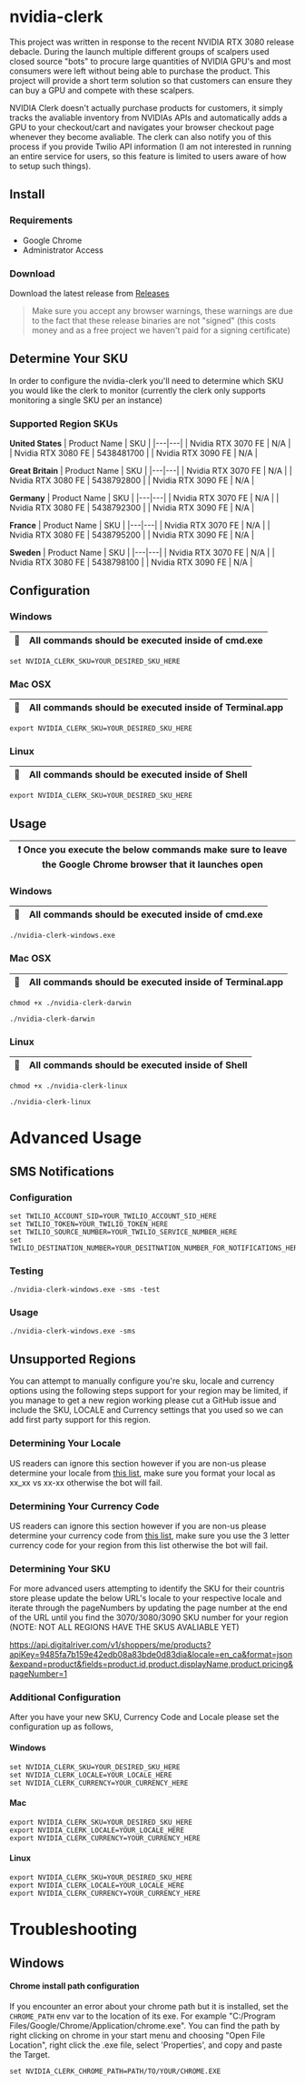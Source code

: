 # nvidia-clerk

This project was written in response to the recent NVIDIA RTX 3080 release debacle. During the launch multiple different groups of scalpers used
closed source "bots" to procure large quantities of NVIDIA GPU's and most consumers were left without being able to purchase the product. This 
project will provide a short term solution so that customers can ensure they can buy a GPU and compete with these scalpers.

NVIDIA Clerk doesn't actually purchase products for customers, it simply tracks the avaliable inventory from NVIDIAs APIs and automatically adds a GPU
to your checkout/cart and navigates your browser checkout page whenever they become avaliable. The clerk can also notify you of this process if you provide
Twilio API information (I am not interested in running an entire service for users, so this feature is limited to users aware of how to setup
such things).

## Install

### Requirements

* Google Chrome
* Administrator Access

### Download

Download the latest release from [Releases](https://github.com/ianmarmour/nvidia-clerk/releases/latest) 
> Make sure you accept any browser warnings, these warnings are due to the fact that these release binaries are not "signed" (this costs money and as a free project
we haven't paid for a signing certificate)

## Determine Your SKU

In order to configure the nvidia-clerk you'll need to determine which SKU you would like the clerk to monitor (currently the clerk only supports monitoring a
single SKU per an instance)

### Supported Region SKUs

**United States**
| Product Name | SKU |
|---|---|
| Nvidia RTX 3070 FE  | N/A |
| Nvidia RTX 3080 FE  | 5438481700 |
| Nvidia RTX 3090 FE  | N/A |

**Great Britain**
| Product Name | SKU |
|---|---|
| Nvidia RTX 3070 FE  | N/A |
| Nvidia RTX 3080 FE  | 5438792800 |
| Nvidia RTX 3090 FE  | N/A |

**Germany**
| Product Name | SKU |
|---|---|
| Nvidia RTX 3070 FE  | N/A |
| Nvidia RTX 3080 FE  | 5438792300 |
| Nvidia RTX 3090 FE  | N/A |

**France**
| Product Name | SKU |
|---|---|
| Nvidia RTX 3070 FE  | N/A |
| Nvidia RTX 3080 FE  | 5438795200 |
| Nvidia RTX 3090 FE  | N/A |

**Sweden**
| Product Name | SKU |
|---|---|
| Nvidia RTX 3070 FE  | N/A |
| Nvidia RTX 3080 FE  | 5438798100 |
| Nvidia RTX 3090 FE  | N/A |


## Configuration

### Windows
| :memo:        | All commands should be executed inside of cmd.exe |
|---------------|:------------------------|
```
set NVIDIA_CLERK_SKU=YOUR_DESIRED_SKU_HERE
```

### Mac OSX
| :memo:        | All commands should be executed inside of Terminal.app |
|---------------|:------------------------|
```
export NVIDIA_CLERK_SKU=YOUR_DESIRED_SKU_HERE
```

### Linux
| :memo:        | All commands should be executed inside of Shell |
|---------------|:------------------------|
```
export NVIDIA_CLERK_SKU=YOUR_DESIRED_SKU_HERE
```

## Usage
| :exclamation:  Once you execute the below commands make sure to leave the Google Chrome browser that it launches open   |
|-----------------------------------------|

### Windows
| :memo:        | All commands should be executed inside of cmd.exe |
|---------------|:------------------------|
```
./nvidia-clerk-windows.exe
```

### Mac OSX
| :memo:        | All commands should be executed inside of Terminal.app |
|---------------|:------------------------|
```
chmod +x ./nvidia-clerk-darwin

./nvidia-clerk-darwin
```

### Linux
| :memo:        | All commands should be executed inside of Shell |
|---------------|:------------------------|


```
chmod +x ./nvidia-clerk-linux

./nvidia-clerk-linux
```

# Advanced Usage

## SMS Notifications

### Configuration
```
set TWILIO_ACCOUNT_SID=YOUR_TWILIO_ACCOUNT_SID_HERE
set TWILIO_TOKEN=YOUR_TWILIO_TOKEN_HERE
set TWILIO_SOURCE_NUMBER=YOUR_TWILIO_SERVICE_NUMBER_HERE
set TWILIO_DESTINATION_NUMBER=YOUR_DESITNATION_NUMBER_FOR_NOTIFICATIONS_HERE
```

### Testing
```
./nvidia-clerk-windows.exe -sms -test
```

### Usage

```
./nvidia-clerk-windows.exe -sms
```

## Unsupported Regions

You can attempt to manually configure you're sku, locale and currency options using the following steps support for your region may be limited, if you manage to get a new region working please cut a GitHub issue and include the SKU, LOCALE and Currency settings that you used so we can add first party support for this region.

### Determining Your Locale

US readers can ignore this section however if you are non-us please determine your locale from [this list](https://www.science.co.il/language/Locale-codes.php), make sure you format your local as xx_xx vs xx-xx otherwise the bot will fail.

### Determining Your Currency Code

US readers can ignore this section however if you are non-us please determine your currency code from [this list](https://www.iban.com/currency-codes), make sure you use the 3 letter currency code for your region from this list otherwise the bot will fail.

### Determining Your SKU 

For more advanced users attempting to identify the SKU for their countris store please update the below URL's locale to your respective locale and iterate through the pageNumbers by updating the page number at the end of the URL until you find the 3070/3080/3090 SKU number for your region (NOTE: NOT ALL REGIONS HAVE THE SKUS AVALIABLE YET)

https://api.digitalriver.com/v1/shoppers/me/products?apiKey=9485fa7b159e42edb08a83bde0d83dia&locale=en_ca&format=json&expand=product&fields=product.id,product.displayName,product.pricing&pageNumber=1

### Additional Configuration

After you have your new SKU, Currency Code and Locale please set the configuration up as follows,

#### Windows

```
set NVIDIA_CLERK_SKU=YOUR_DESIRED_SKU_HERE
set NVIDIA_CLERK_LOCALE=YOUR_LOCALE_HERE
set NVIDIA_CLERK_CURRENCY=YOUR_CURRENCY_HERE
```

#### Mac

```
export NVIDIA_CLERK_SKU=YOUR_DESIRED_SKU_HERE
export NVIDIA_CLERK_LOCALE=YOUR_LOCALE_HERE
export NVIDIA_CLERK_CURRENCY=YOUR_CURRENCY_HERE
```

#### Linux

```
export NVIDIA_CLERK_SKU=YOUR_DESIRED_SKU_HERE
export NVIDIA_CLERK_LOCALE=YOUR_LOCALE_HERE
export NVIDIA_CLERK_CURRENCY=YOUR_CURRENCY_HERE
```

# Troubleshooting

## Windows

#### Chrome install path configuration

If you encounter an error about your chrome path but it is installed, set the `CHROME_PATH` env var to the location of its exe.
For example "C:/Program Files/Google/Chrome/Application/chrome.exe".
You can find the path by right clicking on chrome in your start menu and choosing "Open File Location", right click the
.exe file, select 'Properties', and copy and paste the Target.

```
set NVIDIA_CLERK_CHROME_PATH=PATH/TO/YOUR/CHROME.EXE
```
